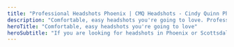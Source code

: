 ```yaml
---
title: "Professional Headshots Phoenix | CMQ Headshots - Cindy Quinn Photography"
description: "Comfortable, easy headshots you're going to love. Professional headshot photography in Phoenix and Scottsdale by Cindy Quinn."
heroTitle: "Comfortable, easy headshots you're going to love"
heroSubtitle: "If you are looking for headshots in Phoenix or Scottsdale, Arizona. I am here to help. Being nervous is normal! I walk you through the process. The end result is, professional headshots that shine with your personality."
---
```


